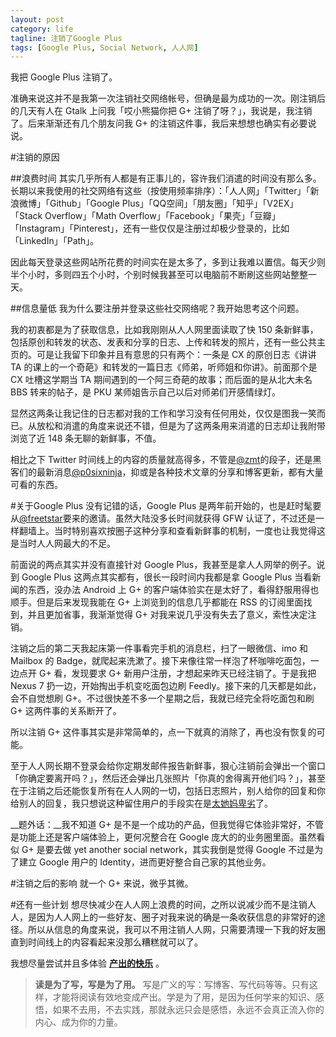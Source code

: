 ```yaml
---
layout: post
category: life
tagline: 注销了Google Plus
tags: [Google Plus, Social Network, 人人网]
---
```

我把 Google Plus 注销了。

准确来说这并不是我第一次注销社交网络帐号，但确是最为成功的一次。刚注销后的几天有人在 Gtalk 上问我「哎小熊猫你把 G+ 注销了呀？」，我说是，我注销了。后来渐渐还有几个朋友问我 G+ 的注销这件事，我后来想想也确实有必要说说。

#注销的原因

##浪费时间
其实几乎所有人都是有正事儿的，容许我们消遣的时间没有那么多。长期以来我使用的社交网络有这些（按使用频率排序）：「人人网」「Twitter」「新浪微博」「Github」「Google Plus」「QQ空间」「朋友圈」「知乎」「V2EX」「Stack Overflow」「Math Overflow」「Facebook」「果壳」「豆瓣」「Instagram」「Pinterest」，还有一些仅仅是注册过却极少登录的，比如「LinkedIn」「Path」。

因此每天登录这些网站所花费的时间实在是太多了，多到让我难以置信。每天少则半个小时，多则四五个小时，个别时候我甚至可以电脑前不断刷这些网站整整一天。

##信息量低
我为什么要注册并登录这些社交网络呢？我开始思考这个问题。

我的初衷都是为了获取信息，比如我刚刚从人人网里面读取了快 150 条新鲜事，包括原创和转发的状态、发表和分享的日志、上传和转发的照片，还有一些公共主页的。可是让我留下印象并且有意思的只有两个：一条是 CX 的原创日志《讲讲 TA 的课上的一个奇葩》和转发的一篇日志《师弟，听师姐和你讲》。前面那个是 CX 吐槽这学期当 TA 期间遇到的一个阿三奇葩的故事；而后面的是从北大未名 BBS 转来的帖子，是 PKU 某师姐告示自己以后对师弟们开感情绿灯。

显然这两条让我记住的日志都对我的工作和学习没有任何用处，仅仅是图我一笑而已。从放松和消遣的角度来说还不错，但是为了这两条用来消遣的日志却让我附带浏览了近 148 条无聊的新鲜事，不值。

相比之下 Twitter 时间线上的内容的质量就高得多，不管是[@zmt](https://twitter.com/zmt0516)的段子，还是黑客们的最新消息[@p0sixninja](https://twitter.com/p0sixninja)，抑或是各种技术文章的分享和博客更新，都有大量可看的东西。

#关于Google Plus
没有记错的话，Google Plus 是两年前开始的，也是赶时髦要从[@freetstar](http://freetstar.com)要来的邀请。虽然大陆没多长时间就获得 GFW 认证了，不过还是一样翻墙上。当时特别喜欢按圈子这种分享和查看新鲜事的机制，一度也让我觉得这是当时人人网最大的不足。

前面说的两点其实并没有直接针对 Google Plus，我甚至是拿人人网举的例子。说到 Google Plus 这两点其实都有，很长一段时间内我都是拿 Google Plus 当看新闻的东西，没办法 Android 上 G+ 的客户端体验实在是太好了，看得舒服用得也顺手。但是后来发现我能在 G+ 上浏览到的信息几乎都能在 RSS 的订阅里面找到，并且更加省事，我渐渐觉得 G+ 对我来说几乎没有失去了意义，索性决定注销。

注销之后的第二天我起床第一件事看完手机的消息栏，扫了一眼微信、imo 和 Mailbox 的 Badge，就爬起来洗漱了。接下来像往常一样泡了杯咖啡吃面包，一边点开 G+ 看，发现要求 G+ 新用户注册，才想起来昨天已经注销了。于是我把 Nexus 7 扔一边，开始掏出手机变吃面包边刷 Feedly。接下来的几天都是如此，会不自觉想刷 G+。不过很快差不多一个星期之后，我就已经完全将吃面包和刷 G+ 这两件事的关系断开了。

所以注销 G+ 这件事其实是非常简单的，点一下就真的消除了，再也没有恢复的可能。

至于人人网长期不登录会给你定期发邮件报告新鲜事，狠心注销前会弹出一个窗口「你确定要离开吗？」，然后还会弹出几张照片「你真的舍得离开他们吗？」，甚至在于注销之后还能恢复所有在人人网的一切，包括日志照片，别人给你的回复和你给别人的回复，我只想说这种留住用户的手段实在是[太她妈卑劣](http://www.williamlong.info/archives/2130.html)了。

__题外话：__我不知道 G+ 是不是一个成功的产品，但我觉得它体验非常好，不管是功能上还是客户端体验上，更何况整合在 Google 庞大的的业务圈里面。虽然看似 G+ 是要去做 yet another social network，其实我倒是觉得 Google 不过是为了建立 Google 用户的 Identity，进而更好整合自己家的其他业务。

#注销之后的影响
就一个 G+ 来说，微乎其微。

#还有一些计划
想尽快减少在人人网上浪费的时间，之所以说减少而不是注销人人，是因为人人网上的一些好友、圈子对我来说的确是一条收获信息的非常好的途径。所以从信息的角度来说，我可以不用注销人人网，只需要清理一下我的好友圈直到时间线上的内容看起来没那么糟糕就可以了。

我想尽量尝试并且多体验 [__产出的快乐__](https://github.com/lifesinger/lifesinger.github.com/issues/120) 。

> __读是为了写，写是为了用。__  写是广义的写：写博客、写代码等等。只有这样，才能将阅读有效地变成产出。学是为了用，是因为任何学来的知识、感悟，如果不去用，不去实践，那就永远只会是感悟，永远不会真正流入你的内心、成为你的力量。